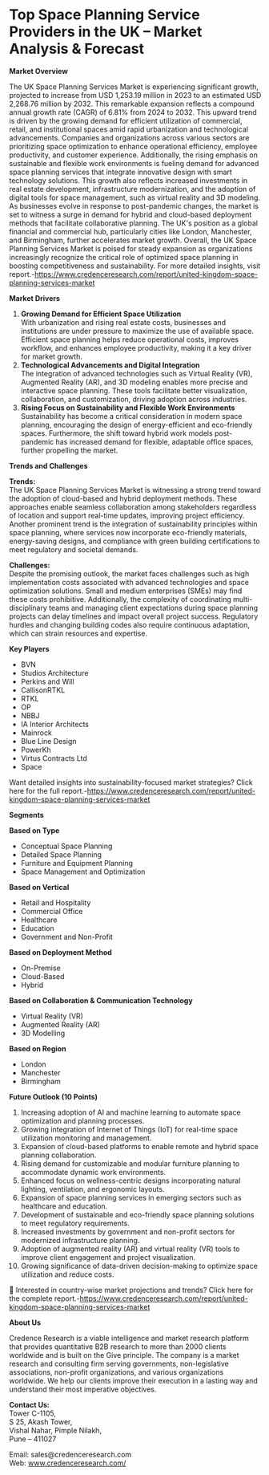 # Top Space Planning Service Providers in the UK – Market Analysis & Forecast


<p><strong>Market Overview</strong></p>
<p>The UK Space Planning Services Market is experiencing significant growth, projected to increase from USD 1,253.19 million in 2023 to an estimated USD 2,268.76 million by 2032. This remarkable expansion reflects a compound annual growth rate (CAGR) of 6.81% from 2024 to 2032. This upward trend is driven by the growing demand for efficient utilization of commercial, retail, and institutional spaces amid rapid urbanization and technological advancements. Companies and organizations across various sectors are prioritizing space optimization to enhance operational efficiency, employee productivity, and customer experience. Additionally, the rising emphasis on sustainable and flexible work environments is fueling demand for advanced space planning services that integrate innovative design with smart technology solutions. This growth also reflects increased investments in real estate development, infrastructure modernization, and the adoption of digital tools for space management, such as virtual reality and 3D modeling. As businesses evolve in response to post-pandemic changes, the market is set to witness a surge in demand for hybrid and cloud-based deployment methods that facilitate collaborative planning. The UK's position as a global financial and commercial hub, particularly cities like London, Manchester, and Birmingham, further accelerates market growth. Overall, the UK Space Planning Services Market is poised for steady expansion as organizations increasingly recognize the critical role of optimized space planning in boosting competitiveness and sustainability. For more detailed insights, visit report.-<a href="https://www.credenceresearch.com/report/united-kingdom-space-planning-services-market">https://www.credenceresearch.com/report/united-kingdom-space-planning-services-market</a></p>
<p><strong>Market Drivers</strong></p>
<ol>
<li><strong> Growing Demand for Efficient Space Utilization</strong><br /> With urbanization and rising real estate costs, businesses and institutions are under pressure to maximize the use of available space. Efficient space planning helps reduce operational costs, improves workflow, and enhances employee productivity, making it a key driver for market growth.</li>
<li><strong> Technological Advancements and Digital Integration</strong><br /> The integration of advanced technologies such as Virtual Reality (VR), Augmented Reality (AR), and 3D modeling enables more precise and interactive space planning. These tools facilitate better visualization, collaboration, and customization, driving adoption across industries.</li>
<li><strong> Rising Focus on Sustainability and Flexible Work Environments</strong><br /> Sustainability has become a critical consideration in modern space planning, encouraging the design of energy-efficient and eco-friendly spaces. Furthermore, the shift toward hybrid work models post-pandemic has increased demand for flexible, adaptable office spaces, further propelling the market.</li>
</ol>
<p><strong>Trends and Challenges</strong></p>
<p><strong>Trends:</strong><br /> The UK Space Planning Services Market is witnessing a strong trend toward the adoption of cloud-based and hybrid deployment methods. These approaches enable seamless collaboration among stakeholders regardless of location and support real-time updates, improving project efficiency. Another prominent trend is the integration of sustainability principles within space planning, where services now incorporate eco-friendly materials, energy-saving designs, and compliance with green building certifications to meet regulatory and societal demands.</p>
<p><strong>Challenges:</strong><br /> Despite the promising outlook, the market faces challenges such as high implementation costs associated with advanced technologies and space optimization solutions. Small and medium enterprises (SMEs) may find these costs prohibitive. Additionally, the complexity of coordinating multi-disciplinary teams and managing client expectations during space planning projects can delay timelines and impact overall project success. Regulatory hurdles and changing building codes also require continuous adaptation, which can strain resources and expertise.</p>
<p><strong>Key Players</strong></p>
<ul>
<li>BVN</li>
<li>Studios Architecture</li>
<li>Perkins and Will</li>
<li>CallisonRTKL</li>
<li>RTKL</li>
<li>OP</li>
<li>NBBJ</li>
<li>IA Interior Architects</li>
<li>Mainrock</li>
<li>Blue Line Design</li>
<li>PowerKh</li>
<li>Virtus Contracts Ltd</li>
<li>Space</li>
</ul>
<p>Want detailed insights into sustainability-focused market strategies? Click here for the full report.-<a href="https://www.credenceresearch.com/report/united-kingdom-space-planning-services-market">https://www.credenceresearch.com/report/united-kingdom-space-planning-services-market</a></p>
<p><strong>Segments</strong></p>
<p><strong>Based on Type</strong></p>
<ul>
<li>Conceptual Space Planning</li>
<li>Detailed Space Planning</li>
<li>Furniture and Equipment Planning</li>
<li>Space Management and Optimization</li>
</ul>
<p><strong>Based on Vertical</strong></p>
<ul>
<li>Retail and Hospitality</li>
<li>Commercial Office</li>
<li>Healthcare</li>
<li>Education</li>
<li>Government and Non-Profit</li>
</ul>
<p><strong>Based on Deployment Method</strong></p>
<ul>
<li>On-Premise</li>
<li>Cloud-Based</li>
<li>Hybrid</li>
</ul>
<p><strong>Based on Collaboration &amp; Communication Technology</strong></p>
<ul>
<li>Virtual Reality (VR)</li>
<li>Augmented Reality (AR)</li>
<li>3D Modelling</li>
</ul>
<p><strong>Based on Region</strong></p>
<ul>
<li>London</li>
<li>Manchester</li>
<li>Birmingham</li>
</ul>
<p><strong>Future Outlook (10 Points)</strong></p>
<ol>
<li>Increasing adoption of AI and machine learning to automate space optimization and planning processes.</li>
<li>Growing integration of Internet of Things (IoT) for real-time space utilization monitoring and management.</li>
<li>Expansion of cloud-based platforms to enable remote and hybrid space planning collaboration.</li>
<li>Rising demand for customizable and modular furniture planning to accommodate dynamic work environments.</li>
<li>Enhanced focus on wellness-centric designs incorporating natural lighting, ventilation, and ergonomic layouts.</li>
<li>Expansion of space planning services in emerging sectors such as healthcare and education.</li>
<li>Development of sustainable and eco-friendly space planning solutions to meet regulatory requirements.</li>
<li>Increased investments by government and non-profit sectors for modernized infrastructure planning.</li>
<li>Adoption of augmented reality (AR) and virtual reality (VR) tools to improve client engagement and project visualization.</li>
<li>Growing significance of data-driven decision-making to optimize space utilization and reduce costs.</li>
</ol>
<p>📌 Interested in country-wise market projections and trends? Click here for the complete report.-<a href="https://www.credenceresearch.com/report/united-kingdom-space-planning-services-market">https://www.credenceresearch.com/report/united-kingdom-space-planning-services-market</a></p>
<p><strong>About Us</strong></p>
<p>Credence Research is a viable intelligence and market research platform that provides quantitative B2B research to more than 2000 clients worldwide and is built on the Give principle. The company is a market research and consulting firm serving governments, non-legislative associations, non-profit organizations, and various organizations worldwide. We help our clients improve their execution in a lasting way and understand their most imperative objectives.</p>
<p><strong>Contact Us:</strong><br /> Tower C-1105,<br /> S 25, Akash Tower,<br /> Vishal Nahar, Pimple Nilakh,<br /> Pune &ndash; 411027</p>
<p>Email: sales@credenceresearch.com<br /> Web: <a href="http://www.credenceresearch.com/">www.credenceresearch.com/</a></p>
